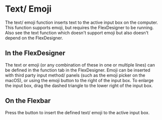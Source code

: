 # Text/ Emoji

The text/ emoji function inserts text to the active input box on the computer. This function supports emoji, but requires the FlexDesigner to be running. Also see the text function which doesn't support emoji but also doesn't depend on the FlexDesigner.

## In the FlexDesigner

The text or emoji (or any combination of these in one or multiple lines) can be defined in the function tab in the FlexDesigner. Emoji can be inserted with third party input method/ panels (such as the emoji picker on the macOS), or using the emoji button to the right of the input box. To enlarge the input box, drag the dashed triangle to the lower right of the input box.

## On the Flexbar

Press the button to insert the defined text/ emoji to the active input box.
